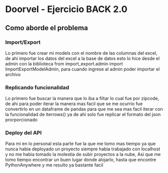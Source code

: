 <h1>Doorvel - Ejercicio BACK 2.0</h1>

<h2>Como aborde el problema</h2>
<h3>Import/Export</h3>
<p>Lo primero fue crear mi models con el nombre de las columnas del excel, de ahi importar los datos del excel a la base de datos esto lo hice desde el admin con la biblioteca from import_export.admin import ImportExportModelAdmin, para cuando ingrese al admin poder importar el archivo</p>


<h3>Replicando funcionalidad</h3>
<p>Lo primero fue buscar la manera que lo iba a filtar lo cual fue por zipcode, de ahi para poder iterar la manera mas facil que se me ocurrio fue convertirlo en un dataframe de pandas para que me sea mas facil iterar con la funcionalidad de iterrows() ya de ahi solo fue replicar el formato del json prorporcionado</p>



<h3>Deploy del API</h3>
<p>Para mi en lo personal esta parte fue la que me tomo mas tiempo ya que nunca habia deployado un proyecto siempre habia trabajado con localhost y no me habia tomado la molestia de subir proyectos a la nube, Asi que me tomo tiempo encontrar un buen lugar donde alojarlo, hasta que encontre PythonAnywhere y me resulto ya bastante facil
</p>
